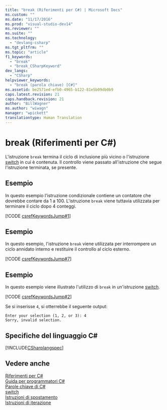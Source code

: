 ```yaml
---
title: "break (Riferimenti per C#) | Microsoft Docs"
ms.custom: ""
ms.date: "11/17/2016"
ms.prod: "visual-studio-dev14"
ms.reviewer: ""
ms.suite: ""
ms.technology: 
  - "devlang-csharp"
ms.tgt_pltfrm: ""
ms.topic: "article"
f1_keywords: 
  - "break"
  - "break_CSharpKeyword"
dev_langs: 
  - "CSharp"
helpviewer_keywords: 
  - "break (parola chiave) [C#]"
ms.assetid: be2571ed-efb0-4965-b122-81e5b09db0b9
caps.latest.revision: 21
caps.handback.revision: 21
author: "BillWagner"
ms.author: "wiwagn"
manager: "wpickett"
translationtype: Human Translation
---
```

# break (Riferimenti per C#)
L'istruzione `break` termina il ciclo di inclusione più vicino o l'istruzione [switch](../../../csharp/language-reference/keywords/switch.md) in cui è contenuta.  Il controllo viene passato all'istruzione che segue l'istruzione terminata, se presente.  
  
## Esempio  
 In questo esempio l'istruzione condizionale contiene un contatore che dovrebbe contare da 1 a 100. L'istruzione `break` viene tuttavia utilizzata per terminare il ciclo dopo 4 conteggi.  
  
 [!CODE [csrefKeywordsJump#1](../CodeSnippet/VS_Snippets_VBCSharp/csrefKeywordsJump#1)]  
  
## Esempio  
 In questo esempio, l'istruzione `break` viene utilizzata per interrompere un ciclo annidato interno e restituire il controllo al ciclo esterno.  
  
 [!CODE [csrefKeywordsJump#7](../CodeSnippet/VS_Snippets_VBCSharp/csrefKeywordsJump#7)]  
  
## Esempio  
 In questo esempio viene illustrato l'utilizzo di `break` in un'istruzione [switch](../../../csharp/language-reference/keywords/switch.md).  
  
 [!CODE [csrefKeywordsJump#2](../CodeSnippet/VS_Snippets_VBCSharp/csrefKeywordsJump#2)]  
  
 Se si inserisse `4`, si otterrebbe il seguente output:  
  
```  
Enter your selection (1, 2, or 3): 4  
Sorry, invalid selection.  
```  
  
## Specifiche del linguaggio C\#  
 [!INCLUDE[CSharplangspec](../../../csharp/language-reference/keywords/includes/csharplangspec_md.md)]  
  
## Vedere anche  
 [Riferimenti per C\#](../../../csharp/language-reference/index.md)   
 [Guida per programmatori C\#](../../../csharp/programming-guide/index.md)   
 [Parole chiave di C\#](../../../csharp/language-reference/keywords/index.md)   
 [switch](../../../csharp/language-reference/keywords/switch.md)   
 [Istruzioni di spostamento](../../../csharp/language-reference/keywords/jump-statements.md)   
 [Istruzioni di iterazione](../../../csharp/language-reference/keywords/iteration-statements.md)